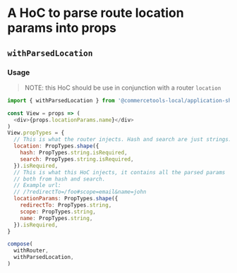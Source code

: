 # A HoC to parse route location params into props

## `withParsedLocation`

### Usage

> NOTE: this HoC should be use in conjunction with a router `location`

```js
import { withParsedLocation } from '@commercetools-local/application-shell'

const View = props => (
  <div>{props.locationParams.name}</div>
)
View.propTypes = {
  // This is what the router injects. Hash and search are just strings.
  location: PropTypes.shape({
    hash: PropTypes.string.isRequired,
    search: PropTypes.string.isRequired,
  }).isRequired,
  // This is what this HoC injects, it contains all the parsed params
  // both from hash and search.
  // Example url:
  // /?redirectTo=/foo#scope=email&name=john
  locationParams: PropTypes.shape({
    redirectTo: PropTypes.string,
    scope: PropTypes.string,
    name: PropTypes.string,
  }).isRequired,
}

compose(
  withRouter,
  withParsedLocation,
)
```
